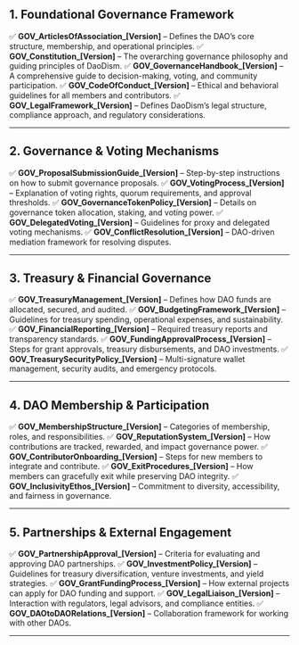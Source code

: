 ## **1\. Foundational Governance Framework**

✅ **GOV\_ArticlesOfAssociation\_\[Version\]** – Defines the DAO’s core structure, membership, and operational principles. ✅ **GOV\_Constitution\_\[Version\]** – The overarching governance philosophy and guiding principles of DaoDism. ✅ **GOV\_GovernanceHandbook\_\[Version\]** – A comprehensive guide to decision-making, voting, and community participation. ✅ **GOV\_CodeOfConduct\_\[Version\]** – Ethical and behavioral guidelines for all members and contributors. ✅ **GOV\_LegalFramework\_\[Version\]** – Defines DaoDism’s legal structure, compliance approach, and regulatory considerations.

---

## **2\. Governance & Voting Mechanisms**

✅ **GOV\_ProposalSubmissionGuide\_\[Version\]** – Step-by-step instructions on how to submit governance proposals. ✅ **GOV\_VotingProcess\_\[Version\]** – Explanation of voting rights, quorum requirements, and approval thresholds. ✅ **GOV\_GovernanceTokenPolicy\_\[Version\]** – Details on governance token allocation, staking, and voting power. ✅ **GOV\_DelegatedVoting\_\[Version\]** – Guidelines for proxy and delegated voting mechanisms. ✅ **GOV\_ConflictResolution\_\[Version\]** – DAO-driven mediation framework for resolving disputes.

---

## **3\. Treasury & Financial Governance**

✅ **GOV\_TreasuryManagement\_\[Version\]** – Defines how DAO funds are allocated, secured, and audited. ✅ **GOV\_BudgetingFramework\_\[Version\]** – Guidelines for treasury spending, operational expenses, and sustainability. ✅ **GOV\_FinancialReporting\_\[Version\]** – Required treasury reports and transparency standards. ✅ **GOV\_FundingApprovalProcess\_\[Version\]** – Steps for grant approvals, treasury disbursements, and DAO investments. ✅ **GOV\_TreasurySecurityPolicy\_\[Version\]** – Multi-signature wallet management, security audits, and emergency protocols.

---

## **4\. DAO Membership & Participation**

✅ **GOV\_MembershipStructure\_\[Version\]** – Categories of membership, roles, and responsibilities. ✅ **GOV\_ReputationSystem\_\[Version\]** – How contributions are tracked, rewarded, and impact governance power. ✅ **GOV\_ContributorOnboarding\_\[Version\]** – Steps for new members to integrate and contribute. ✅ **GOV\_ExitProcedures\_\[Version\]** – How members can gracefully exit while preserving DAO integrity. ✅ **GOV\_InclusivityEthos\_\[Version\]** – Commitment to diversity, accessibility, and fairness in governance.

---

## **5\. Partnerships & External Engagement**

✅ **GOV\_PartnershipApproval\_\[Version\]** – Criteria for evaluating and approving DAO partnerships. ✅ **GOV\_InvestmentPolicy\_\[Version\]** – Guidelines for treasury diversification, venture investments, and yield strategies. ✅ **GOV\_GrantFundingProcess\_\[Version\]** – How external projects can apply for DAO funding and support. ✅ **GOV\_LegalLiaison\_\[Version\]** – Interaction with regulators, legal advisors, and compliance entities. ✅ **GOV\_DAOtoDAORelations\_\[Version\]** – Collaboration framework for working with other DAOs.

---

